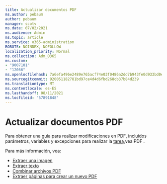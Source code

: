 ```yaml
---
title: Actualizar documentos PDF
ms.author: pebaum
author: pebaum
manager: scotv
ms.date: 07/02/2021
ms.audience: Admin
ms.topic: article
ms.service: o365-administration
ROBOTS: NOINDEX, NOFOLLOW
localization_priority: Normal
ms.collection: Adm_O365
ms.custom:
- "9007101"
- "12066"
ms.openlocfilehash: 7a6efa496e2489e765acf74e03f0486a2dd7b943fe0d933bd0eda4d50883aa2c
ms.sourcegitcommit: 920051182781bd97ce4d4d6fbd268cb37b84d239
ms.translationtype: MT
ms.contentlocale: es-ES
ms.lasthandoff: 08/11/2021
ms.locfileid: "57891848"
---
```

# <a name="update-pdf-documents"></a>Actualizar documentos PDF

Para obtener una guía para realizar modificaciones en PDF, incluidos parámetros, variables y excepciones para realizar la [tarea,](https://docs.microsoft.com/power-automate/desktop-flows/actions-reference/pdf)vea PDF .

Para más información, vea:

- [Extraer una imagen](https://docs.microsoft.com/power-automate/desktop-flows/actions-reference/pdf#pdf-actions)
- [Extraer texto](https://docs.microsoft.com/power-automate/desktop-flows/actions-reference/pdf#extracttextfrompdfaction)
- [Combinar archivos PDF](https://docs.microsoft.com/power-automate/desktop-flows/actions-reference/pdf#mergefiles)
- [Extraer páginas para crear un nuevo PDF](https://docs.microsoft.com/power-automate/desktop-flows/actions-reference/pdf#extractpages)
